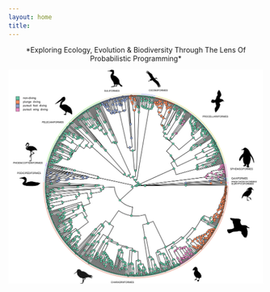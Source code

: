 ```yaml
---
layout: home
title: 
---
```


<div style="text-align: center;" markdown="1">*Exploring Ecology, Evolution & Biodiversity Through The Lens Of Probabilistic Programming*</div>

![Diving](/docs/assets/images/4-state.svg)
